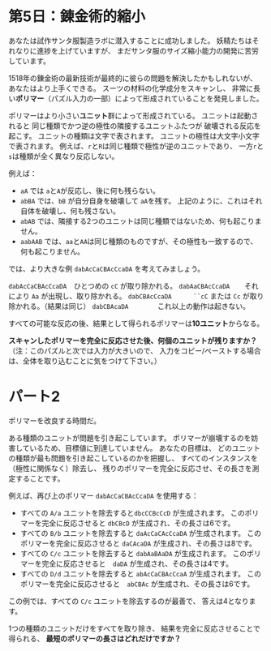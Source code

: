 # 第5日：錬金術的縮小 #

あなたは試作サンタ服製造ラボに潜入することに成功しました。
妖精たちはそれなりに進捗を上げていますが、
まだサンタ服のサイズ縮小能力の開発に苦労しています。

1518年の錬金術の最新技術が最終的に彼らの問題を解決したかもしれないが、
あなたはより上手くできる。
スーツの材料の化学成分をスキャンし、
非常に長い**ポリマー**（パズル入力の一部）によって形成されていることを発見しました。

ポリマーはより小さい**ユニット**群によって形成されている。
ユニットは起動されると
同じ種類でかつ逆の極性の隣接するユニットふたつが
破壊される反応を起こす。
ユニットの種類は文字で表されます。
ユニットの極性は大文字小文字で表されます。
例えば、`r`と`R`は同じ種類で極性が逆のユニットであり、
一方`r`と`s`は種類が全く異なり反応しない。

例えば：

- `aA` では `a`と`A`が反応し、後に何も残らない。
- `abBA` では、`bB` が自分自身を破壊して `aA`を残す。
上記のように、これはそれ自体を破壊し、何も残さない。
- `abAB` では、隣接する2つのユニットは同じ種類ではないため、何も起こりません。
- `aabAAB` では、`aa`と`AA`は同じ種類のものですが、その極性も一致するので、
何も起こりません。

では、より大きな例 `dabAcCaCBAcCcaDA` を考えてみましょう。

`dabAcCaCBAcCcaDA  `ひとつめの `cC` が取り除かれる。
`dabAaCBAcCcaDA    `それにより `Aa` が出現し、取り除かれる。
`dabCBAcCcaDA      ``cC` または `Cc` が取り除かれる。（結果は同じ）
`dabCBAcaDA        `これ以上の動作は起きない。

すべての可能な反応の後、結果として得られるポリマーは**10ユニット**からなる。

**スキャンしたポリマーを完全に反応させた後、何個のユニットが残りますか？**
（注：このパズルと次では入力が大きいので、
入力をコピー/ペーストする場合は、全体を取り込むことに気をつけて下さい。）

# パート2 #

ポリマーを改良する時間だ。

ある種類のユニットが問題を引き起こしています。
ポリマーが崩壊するのを妨害しているため、目標値に到達していません。
あなたの目標は、
どのユニットの種類が最も問題を引き起こしているのかを把握し、
すべてのインスタンスを（極性に関係なく）除去し、
残りのポリマーを完全に反応させ、その長さを測定することです。

例えば、再び上のポリマー `dabAcCaCBAcCcaDA` を使用する：

- すべての `A/a` ユニットを除去すると`dbcCCBcCcD` が生成されます。
このポリマーを完全に反応させると `dbCBcD` が生成され、その長さは6です。
- すべての `B/b` ユニットを除去すると `daAcCaCAcCcaDA` が生成されます。
このポリマーを完全に反応させると `daCAcaDA` が生成され、その長さは8です。
- すべての `C/c` ユニットを除去すると `dabAaBAaDA` が生成されます。
このポリマーを完全に反応させると　`daDA` が生成され、その長さは4です。
- すべての `D/d` ユニットを除去すると `abAcCaCBAcCcaA` が生成されます。
このポリマーを完全に反応させると　`abCBAc` が生成され、その長さは6です。

この例では、すべての `C/c` ユニットを除去するのが最善で、
答えは4となります。

1つの種類のユニットだけをすべてを取り除き、
結果を完全に反応させることで得られる、
**最短のポリマーの長さはどれだけですか？**
